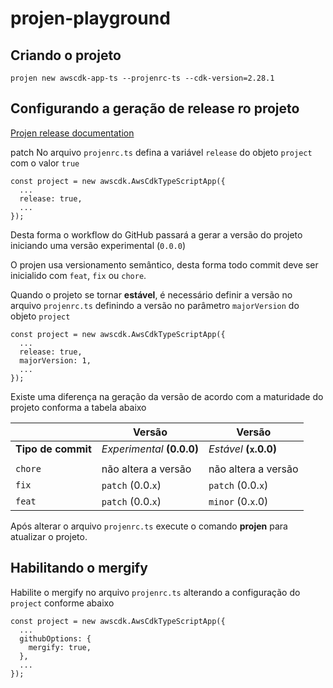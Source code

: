 # projen-playground

## Criando o projeto
```
projen new awscdk-app-ts --projenrc-ts --cdk-version=2.28.1
```

## Configurando a geração de release ro projeto

[Projen release documentation](https://projen.io/releases.html)

patch No arquivo `projenrc.ts` defina a variável `release` do objeto `project` com o valor `true`
```
const project = new awscdk.AwsCdkTypeScriptApp({
  ...
  release: true,
  ...
});
```
Desta forma o workflow do GitHub passará a gerar a versão do projeto iniciando uma versão experimental (`0.0.0`)

O projen usa versionamento semântico, desta forma todo commit deve ser inicialido com `feat`, `fix` ou `chore`.

Quando o projeto se tornar **estável**, é necessário definir a versão no arquivo `projenrc.ts` definindo a versão no parâmetro `majorVersion` do objeto `project`
```
const project = new awscdk.AwsCdkTypeScriptApp({
  ...
  release: true,
  majorVersion: 1,
  ...
});
```

Existe uma diferença na geração da versão de acordo com a maturidade do projeto conforma a tabela abaixo

||Versão|Versão|
|---|---|---|
|**Tipo de commit**|_Experimental_ **(0.0.0)**|_Estável_ **(`x`.0.0)**|
||||
|`chore`|não altera a versão|não altera a versão|
|`fix`|`patch` (0.0.`x`)|`patch` (0.0.`x`)|
|`feat`|`patch` (0.0.`x`)|`minor` (0.`x`.0)|

Após alterar o arquivo `projenrc.ts` execute o comando **projen** para atualizar o projeto.

## Habilitando o mergify
Habilite o mergify no arquivo `projenrc.ts` alterando a configuração do `project` conforme abaixo
```
const project = new awscdk.AwsCdkTypeScriptApp({
  ...
  githubOptions: {
    mergify: true,
  },
  ...
});
```